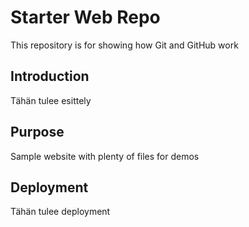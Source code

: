 # Starter Web Repo

This repository is for showing how Git and GitHub work

## Introduction

Tähän tulee esittely

## Purpose

Sample website with plenty of files for demos

## Deployment

Tähän tulee deployment


